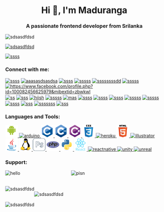 <h1 align="center">Hi 👋, I'm Maduranga</h1>
<h3 align="center">A passionate frontend developer from Srilanka</h3>

<p align="left"> <img src="https://komarev.com/ghpvc/?username=sdsasdfdsd&label=Profile%20views&color=0e75b6&style=flat" alt="sdsasdfdsd" /> </p>

<p align="left"> <a href="https://github.com/ryo-ma/github-profile-trophy"><img src="https://github-profile-trophy.vercel.app/?username=sdsasdfdsd" alt="sdsasdfdsd" /></a> </p>

<p align="left"> <a href="https://twitter.com/ssss" target="blank"><img src="https://img.shields.io/twitter/follow/ssss?logo=twitter&style=for-the-badge" alt="ssss" /></a> </p>

<h3 align="left">Connect with me:</h3>
<p align="left">
<a href="https://codepen.io/ssss" target="blank"><img align="center" src="https://raw.githubusercontent.com/rahuldkjain/github-profile-readme-generator/master/src/images/icons/Social/codepen.svg" alt="ssss" height="30" width="40" /></a>
<a href="https://dev.to/aaasasdsasdsa" target="blank"><img align="center" src="https://raw.githubusercontent.com/rahuldkjain/github-profile-readme-generator/master/src/images/icons/Social/devto.svg" alt="aaasasdsasdsa" height="30" width="40" /></a>
<a href="https://twitter.com/ssss" target="blank"><img align="center" src="https://raw.githubusercontent.com/rahuldkjain/github-profile-readme-generator/master/src/images/icons/Social/twitter.svg" alt="ssss" height="30" width="40" /></a>
<a href="https://stackoverflow.com/users/sssss" target="blank"><img align="center" src="https://raw.githubusercontent.com/rahuldkjain/github-profile-readme-generator/master/src/images/icons/Social/stack-overflow.svg" alt="sssss" height="30" width="40" /></a>
<a href="https://codesandbox.com/ssssssssdd" target="blank"><img align="center" src="https://raw.githubusercontent.com/rahuldkjain/github-profile-readme-generator/master/src/images/icons/Social/codesandbox.svg" alt="ssssssssdd" height="30" width="40" /></a>
<a href="https://kaggle.com/sssss" target="blank"><img align="center" src="https://raw.githubusercontent.com/rahuldkjain/github-profile-readme-generator/master/src/images/icons/Social/kaggle.svg" alt="sssss" height="30" width="40" /></a>
<a href="https://fb.com/https://www.facebook.com/profile.php?id=100082456625979&mibextid=zbwkwl" target="blank"><img align="center" src="https://raw.githubusercontent.com/rahuldkjain/github-profile-readme-generator/master/src/images/icons/Social/facebook.svg" alt="https://www.facebook.com/profile.php?id=100082456625979&mibextid=zbwkwl" height="30" width="40" /></a>
<a href="https://instagram.com/ss" target="blank"><img align="center" src="https://raw.githubusercontent.com/rahuldkjain/github-profile-readme-generator/master/src/images/icons/Social/instagram.svg" alt="ss" height="30" width="40" /></a>
<a href="https://www.behance.net/sss" target="blank"><img align="center" src="https://raw.githubusercontent.com/rahuldkjain/github-profile-readme-generator/master/src/images/icons/Social/behance.svg" alt="sss" height="30" width="40" /></a>
<a href="https://hashnode.com/hiish" target="blank"><img align="center" src="https://raw.githubusercontent.com/rahuldkjain/github-profile-readme-generator/master/src/images/icons/Social/hashnode.svg" alt="hiish" height="30" width="40" /></a>
<a href="https://medium.com/sssss" target="blank"><img align="center" src="https://raw.githubusercontent.com/rahuldkjain/github-profile-readme-generator/master/src/images/icons/Social/medium.svg" alt="sssss" height="30" width="40" /></a>
<a href="https://www.youtube.com/c/mas" target="blank"><img align="center" src="https://raw.githubusercontent.com/rahuldkjain/github-profile-readme-generator/master/src/images/icons/Social/youtube.svg" alt="mas" height="30" width="40" /></a>
<a href="https://www.codechef.com/users/ssss" target="blank"><img align="center" src="https://cdn.jsdelivr.net/npm/simple-icons@3.1.0/icons/codechef.svg" alt="ssss" height="30" width="40" /></a>
<a href="https://www.hackerrank.com/ssss" target="blank"><img align="center" src="https://raw.githubusercontent.com/rahuldkjain/github-profile-readme-generator/master/src/images/icons/Social/hackerrank.svg" alt="ssss" height="30" width="40" /></a>
<a href="https://codeforces.com/profile/ssss" target="blank"><img align="center" src="https://raw.githubusercontent.com/rahuldkjain/github-profile-readme-generator/master/src/images/icons/Social/codeforces.svg" alt="ssss" height="30" width="40" /></a>
<a href="https://www.leetcode.com/sssss" target="blank"><img align="center" src="https://raw.githubusercontent.com/rahuldkjain/github-profile-readme-generator/master/src/images/icons/Social/leet-code.svg" alt="sssss" height="30" width="40" /></a>
<a href="https://www.hackerearth.com/sssss" target="blank"><img align="center" src="https://raw.githubusercontent.com/rahuldkjain/github-profile-readme-generator/master/src/images/icons/Social/hackerearth.svg" alt="sssss" height="30" width="40" /></a>
<a href="https://auth.geeksforgeeks.org/user/ssss" target="blank"><img align="center" src="https://raw.githubusercontent.com/rahuldkjain/github-profile-readme-generator/master/src/images/icons/Social/geeks-for-geeks.svg" alt="ssss" height="30" width="40" /></a>
<a href="https://www.topcoder.com/members/sss" target="blank"><img align="center" src="https://raw.githubusercontent.com/rahuldkjain/github-profile-readme-generator/master/src/images/icons/Social/topcoder.svg" alt="sss" height="30" width="40" /></a>
<a href="https://discord.gg/sssssss" target="blank"><img align="center" src="https://raw.githubusercontent.com/rahuldkjain/github-profile-readme-generator/master/src/images/icons/Social/discord.svg" alt="sssssss" height="30" width="40" /></a>
<a href="/sss" target="blank"><img align="center" src="https://raw.githubusercontent.com/rahuldkjain/github-profile-readme-generator/master/src/images/icons/Social/rss.svg" alt="sss" height="30" width="40" /></a>
</p>

<h3 align="left">Languages and Tools:</h3>
<p align="left"> <a href="https://developer.android.com" target="_blank" rel="noreferrer"> <img src="https://raw.githubusercontent.com/devicons/devicon/master/icons/android/android-original-wordmark.svg" alt="android" width="40" height="40"/> </a> <a href="https://www.arduino.cc/" target="_blank" rel="noreferrer"> <img src="https://cdn.worldvectorlogo.com/logos/arduino-1.svg" alt="arduino" width="40" height="40"/> </a> <a href="https://www.cprogramming.com/" target="_blank" rel="noreferrer"> <img src="https://raw.githubusercontent.com/devicons/devicon/master/icons/c/c-original.svg" alt="c" width="40" height="40"/> </a> <a href="https://www.w3schools.com/cpp/" target="_blank" rel="noreferrer"> <img src="https://raw.githubusercontent.com/devicons/devicon/master/icons/cplusplus/cplusplus-original.svg" alt="cplusplus" width="40" height="40"/> </a> <a href="https://www.w3schools.com/cs/" target="_blank" rel="noreferrer"> <img src="https://raw.githubusercontent.com/devicons/devicon/master/icons/csharp/csharp-original.svg" alt="csharp" width="40" height="40"/> </a> <a href="https://www.w3schools.com/css/" target="_blank" rel="noreferrer"> <img src="https://raw.githubusercontent.com/devicons/devicon/master/icons/css3/css3-original-wordmark.svg" alt="css3" width="40" height="40"/> </a> <a href="https://heroku.com" target="_blank" rel="noreferrer"> <img src="https://www.vectorlogo.zone/logos/heroku/heroku-icon.svg" alt="heroku" width="40" height="40"/> </a> <a href="https://www.w3.org/html/" target="_blank" rel="noreferrer"> <img src="https://raw.githubusercontent.com/devicons/devicon/master/icons/html5/html5-original-wordmark.svg" alt="html5" width="40" height="40"/> </a> <a href="https://www.adobe.com/in/products/illustrator.html" target="_blank" rel="noreferrer"> <img src="https://www.vectorlogo.zone/logos/adobe_illustrator/adobe_illustrator-icon.svg" alt="illustrator" width="40" height="40"/> </a> <a href="https://www.java.com" target="_blank" rel="noreferrer"> <img src="https://raw.githubusercontent.com/devicons/devicon/master/icons/java/java-original.svg" alt="java" width="40" height="40"/> </a> <a href="https://www.linux.org/" target="_blank" rel="noreferrer"> <img src="https://raw.githubusercontent.com/devicons/devicon/master/icons/linux/linux-original.svg" alt="linux" width="40" height="40"/> </a> <a href="https://www.photoshop.com/en" target="_blank" rel="noreferrer"> <img src="https://raw.githubusercontent.com/devicons/devicon/master/icons/photoshop/photoshop-line.svg" alt="photoshop" width="40" height="40"/> </a> <a href="https://www.php.net" target="_blank" rel="noreferrer"> <img src="https://raw.githubusercontent.com/devicons/devicon/master/icons/php/php-original.svg" alt="php" width="40" height="40"/> </a> <a href="https://www.python.org" target="_blank" rel="noreferrer"> <img src="https://raw.githubusercontent.com/devicons/devicon/master/icons/python/python-original.svg" alt="python" width="40" height="40"/> </a> <a href="https://reactjs.org/" target="_blank" rel="noreferrer"> <img src="https://raw.githubusercontent.com/devicons/devicon/master/icons/react/react-original-wordmark.svg" alt="react" width="40" height="40"/> </a> <a href="https://reactnative.dev/" target="_blank" rel="noreferrer"> <img src="https://reactnative.dev/img/header_logo.svg" alt="reactnative" width="40" height="40"/> </a> <a href="https://unity.com/" target="_blank" rel="noreferrer"> <img src="https://www.vectorlogo.zone/logos/unity3d/unity3d-icon.svg" alt="unity" width="40" height="40"/> </a> <a href="https://unrealengine.com/" target="_blank" rel="noreferrer"> <img src="https://raw.githubusercontent.com/kenangundogan/fontisto/036b7eca71aab1bef8e6a0518f7329f13ed62f6b/icons/svg/brand/unreal-engine.svg" alt="unreal" width="40" height="40"/> </a> </p>

<h3 align="left">Support:</h3>
<p><a href="https://www.buymeacoffee.com/hello"> <img align="left" src="https://cdn.buymeacoffee.com/buttons/v2/default-yellow.png" height="50" width="210" alt="hello" /></a><a href="https://ko-fi.com/pisn"> <img align="left" src="https://cdn.ko-fi.com/cdn/kofi3.png?v=3" height="50" width="210" alt="pisn" /></a></p><br><br>

<p><img align="left" src="https://github-readme-stats.vercel.app/api/top-langs?username=sdsasdfdsd&show_icons=true&locale=en&layout=compact" alt="sdsasdfdsd" /></p>

<p>&nbsp;<img align="center" src="https://github-readme-stats.vercel.app/api?username=sdsasdfdsd&show_icons=true&locale=en" alt="sdsasdfdsd" /></p>

<p><img align="center" src="https://github-readme-streak-stats.herokuapp.com/?user=sdsasdfdsd&" alt="sdsasdfdsd" /></p>
